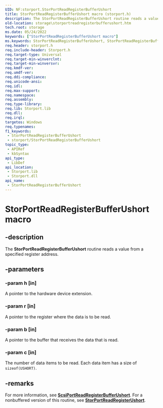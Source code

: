 ```yaml
---
UID: NF:storport.StorPortReadRegisterBufferUshort
title: StorPortReadRegisterBufferUshort macro (storport.h)
description: The StorPortReadRegisterBufferUshort routine reads a value from a specified register address.
old-location: storage\storportreadregisterbufferushort.htm
tech.root: storage
ms.date: 05/24/2022
keywords: ["StorPortReadRegisterBufferUshort macro"]
ms.keywords: StorPortReadRegisterBufferUshort, StorPortReadRegisterBufferUshort routine [Storage Devices], storage.storportreadregisterbufferushort, storport/StorPortReadRegisterBufferUshort, storprt_9ba740e5-78b0-464d-903c-6bb4c22788fd.xml
req.header: storport.h
req.include-header: Storport.h
req.target-type: Universal
req.target-min-winverclnt: 
req.target-min-winversvr: 
req.kmdf-ver: 
req.umdf-ver: 
req.ddi-compliance: 
req.unicode-ansi: 
req.idl: 
req.max-support: 
req.namespace: 
req.assembly: 
req.type-library: 
req.lib: Storport.lib
req.dll: 
req.irql: 
targetos: Windows
req.typenames: 
f1_keywords:
 - StorPortReadRegisterBufferUshort
 - storport/StorPortReadRegisterBufferUshort
topic_type:
 - APIRef
 - kbSyntax
api_type:
 - LibDef
api_location:
 - Storport.lib
 - Storport.dll
api_name:
 - StorPortReadRegisterBufferUshort
---
```


# StorPortReadRegisterBufferUshort macro

## -description

The **StorPortReadRegisterBufferUshort** routine reads a value from a specified register address.

## -parameters

### -param h [in]

A pointer to the hardware device extension.

### -param r [in]

A pointer to the register where the data is to be read.

### -param b [in]

A pointer to the buffer that receives the data that is read.

### -param c [in]

The number of data items to be read. Each data item has a size of ```sizeof(USHORT)```.

## -remarks

For more information, see [**ScsiPortReadRegisterBufferUshort**](../srb/nf-srb-scsiportreadregisterbufferushort.md). For a nonbuffered version of this routine, see [**StorPortReadRegisterUshort**](nf-storport-storportreadregisterushort.md).
